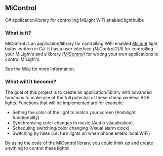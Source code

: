 ## MiControl
C# application/library for controlling MiLight WiFi enabled lightbulbs

### What is it?

MiControl is an application/library for controlling WiFi enabled <a href="http://www.milight.com/">MiLight</a> light bulbs, written in C#. It has a user interface _(MiControlGUI)_ for controlling your MiLight's and a library _(<a href="http://github.com/Milfje/MiControl/wiki/MiControl">MiControl</a>)_ for writing your own applications to control MiLight's.

See the <a href="https://github.com/Milfje/MiControl/wiki">Wiki</a> for more information.

### What will it become?

The goal of this project is to create an application/library with advanced functions to make use of the full potential of these cheap wireless RGB lights. Functions that will be implemented are for example:

* Setting the color of the light to match your screen (Ambilight functionality)
* Synchronising color changes to music (Audio visualisation)
* Scheduling switching/color changing (Visual alarm clock)
* Switching by rules (i.e. turn lights on when phone enters local WiFi)

By using the code of the MiControl library, you could think up and create anything to control these lights!
